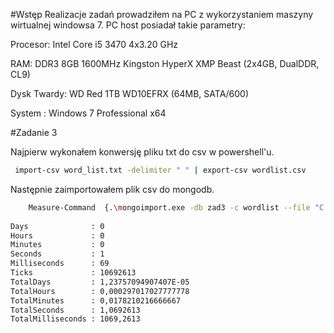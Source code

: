 #Wstęp 
Realizacje zadań prowadziłem na PC z wykorzystaniem maszyny wirtualnej windowsa 7.
PC host posiadał takie parametry:

Procesor: Intel Core i5 3470 4x3.20 GHz

RAM: DDR3 8GB 1600MHz Kingston HyperX XMP Beast (2x4GB, DualDDR, CL9)

Dysk Twardy: WD Red 1TB WD10EFRX (64MB, SATA/600)

System : Windows 7 Professional x64

#Zadanie 3

Najpierw wykonałem konwersję pliku txt do csv w powershell'u.
```sh
 import-csv word_list.txt -delimiter " " | export-csv wordlist.csv
```

Następnie zaimportowałem plik csv do mongodb.
```sh
	Measure-Command  {.\mongoimport.exe -db zad3 -c wordlist --file "C:\temp\wordlist.csv" -f "Word" --type csv}
	
Days              : 0
Hours             : 0
Minutes           : 0
Seconds           : 1
Milliseconds      : 69
Ticks             : 10692613
TotalDays         : 1,23757094907407E-05
TotalHours        : 0,000297017027777778
TotalMinutes      : 0,0178210216666667
TotalSeconds      : 1,0692613
TotalMilliseconds : 1069,2613
```